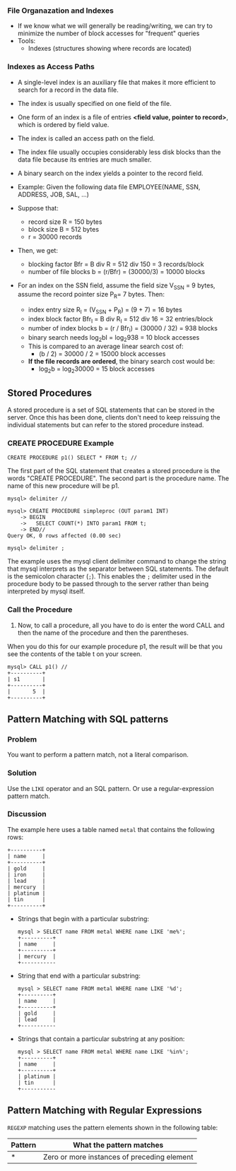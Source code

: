 ### File Organazation and Indexes
- If we know what we will generally be reading/writing, we can try to minimize the number of block accesses for "frequent" queries
- Tools:
   - Indexes (structures showing where records are located)

### Indexes as Access Paths
- A single-level index is an auxiliary file that makes it more efficient to search for a record in the data file.
- The index is usually specified on one field of the file.
- One form of an index is a file of entries **<field value, pointer to record>**, which is ordered by field value.
- The index is called an access path on the field.
- The index file usually occupies considerably less disk blocks than the data file because its entries are much smaller.
- A binary search on the index yields a pointer to the record field.

- Example: Given the following data file EMPLOYEE(NAME, SSN, ADDRESS, JOB, SAL, ...)
- Suppose that:
   - record size R = 150 bytes
   - block size B = 512 bytes
   - r = 30000 records
- Then, we get:
   - blocking factor Bfr = B div R = 512 div 150 = 3 records/block
   - number of file blocks b = (r/Bfr) = (30000/3) = 10000 blocks

- For an index on the SSN field, assume the field size V<sub>SSN</sub> = 9 bytes, assume the record pointer size P<sub>R</sub>= 7 bytes. Then:
   - index entry size R<sub>I</sub> = (V<sub>SSN</sub> + P<sub>R</sub>) = (9 + 7) = 16 bytes
   - index block factor Bfr<sub>I</sub> = B div R<sub>I</sub> = 512 div 16 = 32 entries/block
   - number of index blocks b = (r / Bfr<sub>I</sub>) = (30000 / 32) = 938 blocks
   - binary search needs log<sub>2</sub>bI = log<sub>2</sub>938 = 10 block accesses
   - This is compared to an average linear search cost of:
      - (b / 2) = 30000 / 2 = 15000 block accesses
   - **If the file records are ordered**, the binary search cost would be:
      - log<sub>2</sub>b = log<sub>2</sub>30000 = 15 block accesses

## Stored Procedures
A stored procedure is a set of SQL statements that can be stored in the server. Once this has been done, clients don't need to keep reissuing the individual statements but can refer to the stored procedure instead.

### CREATE PROCEDURE Example
```
CREATE PROCEDURE p1() SELECT * FROM t; //
```
The first part of the SQL statement that creates a stored procedure is the words "CREATE PROCEDURE". The second part is the procedure name. The name of this new procedure will be p1.

```
mysql> delimiter //

mysql> CREATE PROCEDURE simpleproc (OUT param1 INT)
    -> BEGIN
    ->   SELECT COUNT(*) INTO param1 FROM t;
    -> END//
Query OK, 0 rows affected (0.00 sec)

mysql> delimiter ;
```
The example uses the mysql client delimiter command to change the string that mysql interprets as the separator between SQL statements. The default is the semicolon character (`;`). This enables the `;` delimiter used in the procedure body to be passed through to the server rather than being interpreted by mysql itself. 

### Call the Procedure
1. Now, to call a procedure, all you have to do is enter the word CALL and then the name of the procedure and then the parentheses.

When you do this for our example procedure p1, the result will be that you see the contents of the table t on your screen.
```
mysql> CALL p1() //
+----------+
| s1       |
+----------+
|       5  |
+----------+
```

## Pattern Matching with SQL patterns

### Problem
You want to perform a pattern match, not a literal comparison.

### Solution

Use the `LIKE` operator and an SQL pattern. Or use a regular-expression pattern match.

### Discussion

The example here uses a table named `metal` that contains the following rows:
```
+----------+
| name     |
+----------+
| gold     |
| iron     |
| lead     |
| mercury  |
| platinum |
| tin      |
+----------+
```

- Strings that begin with a particular substring:
   ```
   mysql > SELECT name FROM metal WHERE name LIKE 'me%';
   +----------+
   | name     |
   +----------+
   | mercury  |
   +-----------
   ```
- String that end with a particular substring:
   ```
   mysql > SELECT name FROM metal WHERE name LIKE '%d';
   +----------+
   | name     |
   +----------+
   | gold     |
   | lead     |
   +-----------
   ```
- Strings that contain a particular substring at any position:
   ```
   mysql > SELECT name FROM metal WHERE name LIKE '%in%';
   +----------+
   | name     |
   +----------+
   | platinum |
   | tin      |
   +-----------
   ```

## Pattern Matching with Regular Expressions
`REGEXP` matching uses the pattern elements shown in the following table:

Pattern | What the pattern matches
------------ | -------------
\* | Zero or more instances of preceding element